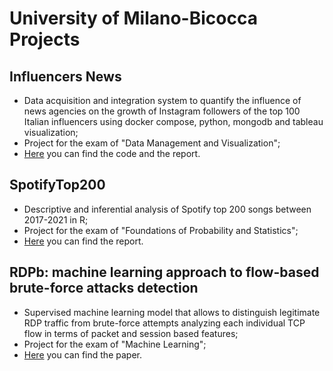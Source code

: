 # University of Milano-Bicocca Projects

## Influencers News
- Data acquisition and integration system to quantify the influence of news agencies on the growth of Instagram followers of the top 100 Italian influencers using docker compose, python, mongodb and tableau visualization;
- Project for the exam of "Data Management and Visualization";
- [Here](InfluencersNews/) you can find the code and the report.

## SpotifyTop200
- Descriptive and inferential analysis of Spotify top 200 songs between 2017-2021 in R;
- Project for the exam of "Foundations of Probability and Statistics";
- [Here](SpotifyTop200/) you can find the report.

## RDPb: machine learning approach to flow-based brute-force attacks detection
- Supervised machine learning model that allows to distinguish legitimate RDP traffic from brute-force attempts analyzing each individual TCP flow in terms of packet and session based features;
- Project for the exam of "Machine Learning";
- [Here](RDPb/ML_Project.pdf) you can find the paper.
